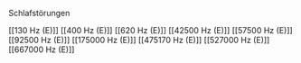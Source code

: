 Schlafstörungen

[[130 Hz (E)]]
[[400 Hz (E)]]
[[620 Hz (E)]]
[[42500 Hz (E)]]
[[57500 Hz (E)]]
[[92500 Hz (E)]]
[[175000 Hz (E)]]
[[475170 Hz (E)]]
[[527000 Hz (E)]]
[[667000 Hz (E)]]